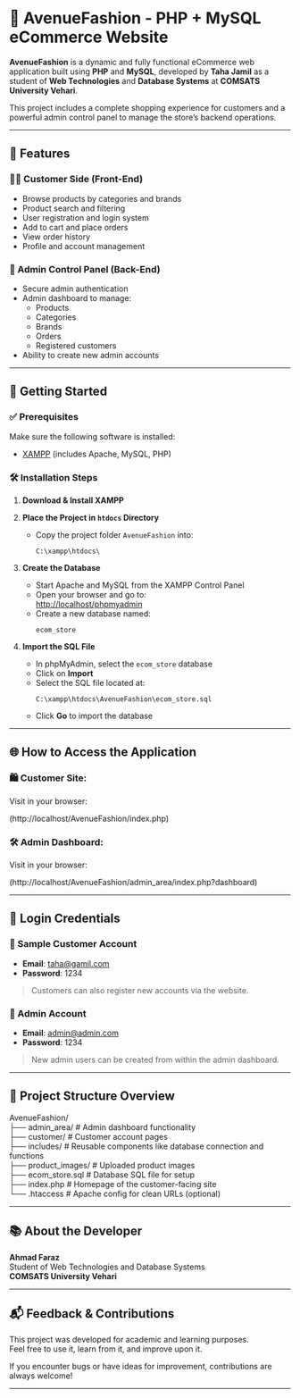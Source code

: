 # 👗 AvenueFashion - PHP + MySQL eCommerce Website

**AvenueFashion** is a dynamic and fully functional eCommerce web application built using **PHP** and **MySQL**, developed by **Taha Jamil** as a student of **Web Technologies** and **Database Systems** at **COMSATS University Vehari**.

This project includes a complete shopping experience for customers and a powerful admin control panel to manage the store’s backend operations.

---

## 📌 Features

### 🧑‍💻 Customer Side (Front-End)
- Browse products by categories and brands
- Product search and filtering
- User registration and login system
- Add to cart and place orders
- View order history
- Profile and account management

### 🔐 Admin Control Panel (Back-End)
- Secure admin authentication
- Admin dashboard to manage:
  - Products
  - Categories
  - Brands
  - Orders
  - Registered customers
- Ability to create new admin accounts

---

## 🚀 Getting Started

### ✅ Prerequisites
Make sure the following software is installed:

- [XAMPP](https://www.apachefriends.org/index.html) (includes Apache, MySQL, PHP)

### 🛠 Installation Steps

1. **Download & Install XAMPP**

2. **Place the Project in `htdocs` Directory**
   - Copy the project folder `AvenueFashion` into:
     ```
     C:\xampp\htdocs\
     ```

3. **Create the Database**
   - Start Apache and MySQL from the XAMPP Control Panel
   - Open your browser and go to:  
     [http://localhost/phpmyadmin](http://localhost/phpmyadmin)
   - Create a new database named:
     ```
     ecom_store
     ```

4. **Import the SQL File**
   - In phpMyAdmin, select the `ecom_store` database
   - Click on **Import**
   - Select the SQL file located at:
     ```
     C:\xampp\htdocs\AvenueFashion\ecom_store.sql
     ```
   - Click **Go** to import the database

---

## 🌐 How to Access the Application

### 🛍 Customer Site:
Visit in your browser:

(http://localhost/AvenueFashion/index.php)




### 🛠 Admin Dashboard:
Visit in your browser:

(http://localhost/AvenueFashion/admin_area/index.php?dashboard)



---

## 🔑 Login Credentials

### 👤 Sample Customer Account
- **Email**: taha@gamil.com  
- **Password**: 1234

> Customers can also register new accounts via the website.

### 👮 Admin Account
- **Email**: admin@admin.com  
- **Password**: 1234

> New admin users can be created from within the admin dashboard.

---

## 📁 Project Structure Overview

AvenueFashion/ <br>
├── admin_area/         # Admin dashboard functionality <br>
├── customer/           # Customer account pages <br>
├── includes/           # Reusable components like database connection and functions <br>
├── product_images/     # Uploaded product images <br>
├── ecom_store.sql      # Database SQL file for setup <br>
├── index.php           # Homepage of the customer-facing site<br>
└── .htaccess           # Apache config for clean URLs (optional) <br>




---

## 📚 About the Developer

**Ahmad Faraz**  
Student of Web Technologies and Database Systems  
**COMSATS University Vehari**

---

## 📬 Feedback & Contributions

This project was developed for academic and learning purposes.  
Feel free to use it, learn from it, and improve upon it.

If you encounter bugs or have ideas for improvement, contributions are always welcome!

---

